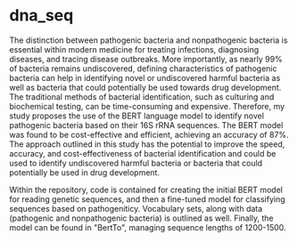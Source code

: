 # dna_seq

The distinction between pathogenic bacteria and nonpathogenic bacteria is essential within modern medicine for treating infections, diagnosing diseases, and tracing disease outbreaks. More importantly, as nearly 99% of bacteria remains undiscovered, defining characteristics of pathogenic bacteria can help in identifying novel or undiscovered harmful bacteria as well as bacteria that could potentially be used towards drug development. The traditional methods of bacterial identification, such as culturing and biochemical testing, can be time-consuming and expensive. Therefore, my study proposes the use of the BERT language model to identify novel pathogenic bacteria based on their 16S rRNA sequences. The BERT model was found to be cost-effective and efficient, achieving an accuracy of 87%. The approach outlined in this study has the potential to improve the speed, accuracy, and cost-effectiveness of bacterial identification and could be used to identify undiscovered harmful bacteria or bacteria that could potentially be used in drug development.

Within the repository, code is contained for creating the initial BERT model for reading genetic sequences, and then a fine-tuned model for classifying sequences based on pathogeniticy. 
Vocabulary sets, along with data (pathogenic and nonpathogenic bacteria) is outlined as well.
Finally, the model can be found in "BertTo", managing sequence lengths of 1200-1500. 
